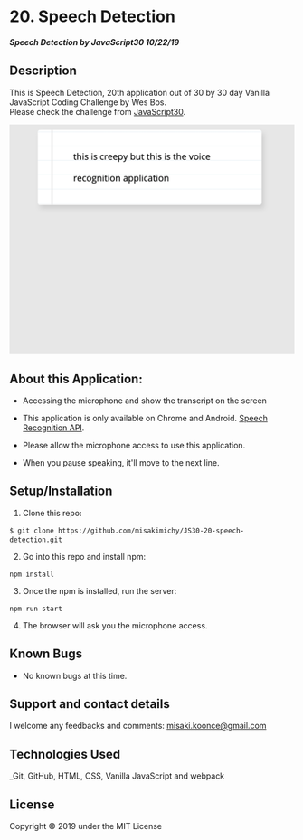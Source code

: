 # 20. Speech Detection

#### _Speech Detection by JavaScript30 10/22/19_

## Description
This is Speech Detection, 20th application out of 30 by 30 day Vanilla JavaScript Coding Challenge by Wes Bos.<br>
Please check the challenge from [JavaScript30](http://wesbos.com/javascript30/).

![Screenshot of the app](src/img/screenshot.png)


## About this Application:
- Accessing the microphone and show the transcript on the screen

- This application is only available on Chrome and Android. [Speech Recognition API](https://developer.mozilla.org/en-US/docs/Web/API/SpeechRecognition).

- Please allow the microphone access to use this application.

- When you pause speaking, it'll move to the next line.

## Setup/Installation

1. Clone this repo:
```
$ git clone https://github.com/misakimichy/JS30-20-speech-detection.git
```

2. Go into this repo and install npm:
```
npm install
```

3. Once the npm is installed, run the server:
```
npm run start
```

4. The browser will ask you the microphone access.

## Known Bugs
* No known bugs at this time.

## Support and contact details
 I welcome any feedbacks and comments: misaki.koonce@gmail.com

## Technologies Used
_Git, GitHub, HTML, CSS, Vanilla JavaScript and webpack

## License
Copyright © 2019 under the MIT License
